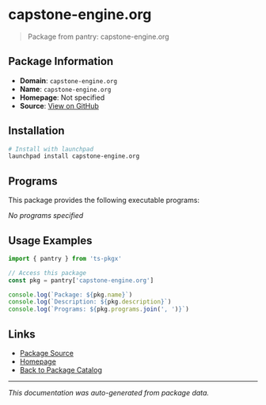# capstone-engine.org

> Package from pantry: capstone-engine.org

## Package Information

- **Domain**: `capstone-engine.org`
- **Name**: `capstone-engine.org`
- **Homepage**: Not specified
- **Source**: [View on GitHub](https://github.com/pkgxdev/pantry/tree/main/projects/capstone-engine.org/package.yml)

## Installation

```bash
# Install with launchpad
launchpad install capstone-engine.org
```

## Programs

This package provides the following executable programs:

*No programs specified*

## Usage Examples

```typescript
import { pantry } from 'ts-pkgx'

// Access this package
const pkg = pantry['capstone-engine.org']

console.log(`Package: ${pkg.name}`)
console.log(`Description: ${pkg.description}`)
console.log(`Programs: ${pkg.programs.join(', ')}`)
```

## Links

- [Package Source](https://github.com/pkgxdev/pantry/tree/main/projects/capstone-engine.org/package.yml)
- [Homepage](#)
- [Back to Package Catalog](../../package-catalog.md)

---

*This documentation was auto-generated from package data.*
